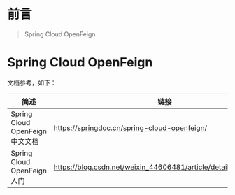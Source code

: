 # 前言

> Spring Cloud OpenFeign

# Spring Cloud OpenFeign

 文档参考，如下：

 **简述**                       | **链接**                                                      
------------------------------|-------------------------------------------------------------
 Spring Cloud OpenFeign 中文文档    | https://springdoc.cn/spring-cloud-openfeign/
 Spring Cloud OpenFeign 入门   | https://blog.csdn.net/weixin_44606481/article/details/132499972